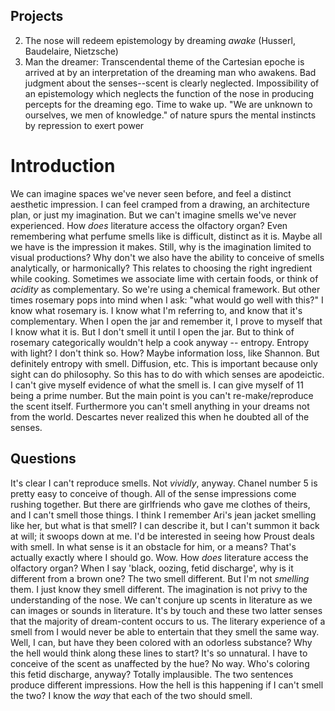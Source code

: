 ## Projects
2. The nose will redeem epistemology by dreaming *awake* (Husserl, Baudelaire, Nietzsche)
6. Man the dreamer: Transcendental theme of the Cartesian epoche is arrived at by an interpretation of the dreaming man who awakens. Bad judgment about the senses--scent is clearly neglected. Impossibility of an epistemology which neglects the function of the nose in producing percepts for the dreaming ego. Time to wake up. "We are unknown to ourselves, we men of knowledge."
of nature spurs the mental instincts by repression to exert power

# Introduction

We can imagine spaces we've never seen before, and feel a distinct aesthetic impression.
I can feel cramped from a drawing, an architecture plan, or just my imagination.
But we can't imagine smells we've never experienced.
How *does* literature access the olfactory organ?
Even remembering what perfume smells like is difficult, distinct as it is.
Maybe all we have is the impression it makes.
Still, why is the imagination limited to visual productions?
Why don't we also have the ability to conceive of smells analytically, or harmonically?
This relates to choosing the right ingredient while cooking.
Sometimes we associate lime with certain foods, or think of *acidity* as complementary.
So we're using a chemical framework.
But other times rosemary pops into mind when I ask: "what would go well with this?"
I know what rosemary is.
I know what I'm referring to, and know that it's complementary.
When I open the jar and remember it, I prove to myself that I know what it is.
But I don't smell it until I open the jar.
But to think of rosemary categorically wouldn't help a cook anyway -- entropy.
Entropy with light? I don't think so. How? Maybe information loss, like Shannon.
But definitely entropy with smell. Diffusion, etc.
This is important because only sight can do philosophy.
So this has to do with which senses are apodeictic.
I can't give myself evidence of what the smell is.
I can give myself of 11 being a prime number.
But the main point is you can't re-make/reproduce the scent itself.
Furthermore you can't smell anything in your dreams not from the world.
Descartes never realized this when he doubted all of the senses.

## Questions

It's clear I can't reproduce smells.
Not *vividly*, anyway.
Chanel number 5 is pretty easy to conceive of though.
All of the sense impressions come rushing together.
But there are girlfriends who gave me clothes of theirs, and I can't smell those things.
I think I remember Ari's jean jacket smelling like her, but what is that smell?
I can describe it, but I can't summon it back at will; it swoops down at me.
I'd be interested in seeing how Proust deals with smell.
In what sense is it an obstacle for him, or a means?
That's actually exactly where I should go. Wow.
How *does* literature access the olfactory organ?
When I say 'black, oozing, fetid discharge', why is it different from a brown one?
The two smell different.
But I'm not *smelling* them.
I just know they smell different.
The imagination is not privy to the understanding of the nose.
We can't conjure up scents in literature as we can images or sounds in literature.
It's by touch and these two latter senses that the majority of dream-content occurs to us.
The literary experience of a smell from 
I would never be able to entertain that they smell the same way.
Well, I can, but have they been colored with an odorless substance?
Why the hell would think along these lines to start? It's so unnatural.
I have to conceive of the scent as unaffected by the hue? No way.
Who's coloring this fetid discharge, anyway?
Totally implausible. The two sentences produce different impressions.
How the hell is this happening if I can't smell the two?
I know the *way* that each of the two should smell.
